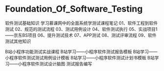 # Foundation_Of_Software_Testing
软件测试基础知识
学习慕课网中的全面系统学测试课程笔记
01、软件工程到软件测试
02、规范的测试流程
03、测试用例设计
04、软件测试执行
05、实战项目1——京东BS项目
06、提升测试技术
07、APP测试
08、测试评审流程
09、软件测试其他知识

B站小程序功能测试实战课程
B站学习——小程序软件测试报告模板
B站学习——小程序软件测试测试用例设计模板
B站学习——小程序软件测试计划书模板
B站学习——小程序软件测试设计脑图
测试报告编写
